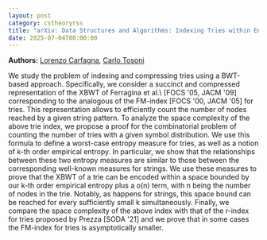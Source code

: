 ```yaml
---
layout: post
category: cstheoryrss
title: "arXiv: Data Structures and Algorithms: Indexing Tries within Entropy-Bounded Space"
date: 2025-07-04T00:00:00
---
```


**Authors:** [Lorenzo Carfagna](https://dblp.uni-trier.de/search?q=Lorenzo+Carfagna), [Carlo Tosoni](https://dblp.uni-trier.de/search?q=Carlo+Tosoni)

We study the problem of indexing and compressing tries using a BWT-based
approach. Specifically, we consider a succinct and compressed representation of
the XBWT of Ferragina et al.\ [FOCS '05, JACM '09] corresponding to the
analogous of the FM-index [FOCS '00, JACM '05] for tries. This representation
allows to efficiently count the number of nodes reached by a given string
pattern. To analyze the space complexity of the above trie index, we propose a
proof for the combinatorial problem of counting the number of tries with a
given symbol distribution. We use this formula to define a worst-case entropy
measure for tries, as well as a notion of k-th order empirical entropy. In
particular, we show that the relationships between these two entropy measures
are similar to those between the corresponding well-known measures for strings.
We use these measures to prove that the XBWT of a trie can be encoded within a
space bounded by our k-th order empirical entropy plus a o(n) term, with n
being the number of nodes in the trie. Notably, as happens for strings, this
space bound can be reached for every sufficiently small k simultaneously.
Finally, we compare the space complexity of the above index with that of the
r-index for tries proposed by Prezza [SODA '21] and we prove that in some cases
the FM-index for tries is asymptotically smaller.